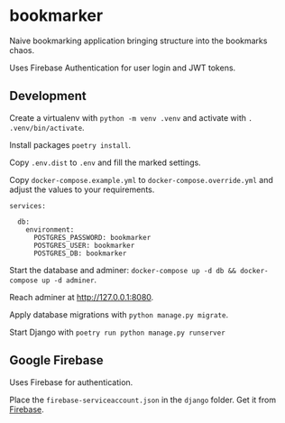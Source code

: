 # bookmarker

Naive bookmarking application bringing structure into the bookmarks chaos.

Uses Firebase Authentication for user login and JWT tokens.

## Development

Create a virtualenv with `python -m venv .venv` and activate with `. .venv/bin/activate`.

Install packages `poetry install`.

Copy `.env.dist` to `.env` and fill the marked settings.

Copy `docker-compose.example.yml` to `docker-compose.override.yml` and adjust the values to your requirements.

```
services:

  db:
    environment:
      POSTGRES_PASSWORD: bookmarker
      POSTGRES_USER: bookmarker
      POSTGRES_DB: bookmarker
```

Start the database and adminer: `docker-compose up -d db && docker-compose up -d adminer`.

Reach adminer at http://127.0.0.1:8080.

Apply database migrations with `python manage.py migrate`.

Start Django with `poetry run python manage.py runserver`

## Google Firebase

Uses Firebase for authentication.

Place the `firebase-serviceaccount.json` in the `django` folder. Get it from [Firebase](https://firebase.google.com/docs/admin/setup/#initialize_the_sdk_in_non-google_environments).
